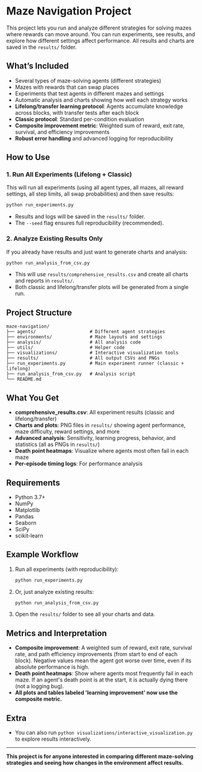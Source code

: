 # Maze Navigation Project

This project lets you run and analyze different strategies for solving mazes where rewards can move around. You can run experiments, see results, and explore how different settings affect performance. All results and charts are saved in the `results/` folder.

## What’s Included
- Several types of maze-solving agents (different strategies)
- Mazes with rewards that can swap places
- Experiments that test agents in different mazes and settings
- Automatic analysis and charts showing how well each strategy works
- **Lifelong/transfer learning protocol**: Agents accumulate knowledge across blocks, with transfer tests after each block
- **Classic protocol**: Standard per-condition evaluation
- **Composite improvement metric**: Weighted sum of reward, exit rate, survival, and efficiency improvements
- **Robust error handling** and advanced logging for reproducibility

## How to Use

### 1. Run All Experiments (Lifelong + Classic)
This will run all experiments (using all agent types, all mazes, all reward settings, all step limits, all swap probabilities) and then save results:
```bash
python run_experiments.py
```
- Results and logs will be saved in the `results/` folder.
- The `--seed` flag ensures full reproducibility (recommended).

### 2. Analyze Existing Results Only
If you already have results and just want to generate charts and analysis:
```bash
python run_analysis_from_csv.py
```
- This will use `results/comprehensive_results.csv` and create all charts and reports in `results/`.
- Both classic and lifelong/transfer plots will be generated from a single run.

## Project Structure
```
maze-navigation/
├── agents/                    # Different agent strategies
├── environments/              # Maze layouts and settings
├── analysis/                  # All analysis code
├── utils/                     # Helper code
├── visualizations/            # Interactive visualization tools
├── results/                   # All output CSVs and PNGs
├── run_experiments.py         # Main experiment runner (classic + lifelong)
├── run_analysis_from_csv.py   # Analysis script
└── README.md
```

## What You Get
- **comprehensive_results.csv**: All experiment results (classic and lifelong/transfer)
- **Charts and plots**: PNG files in `results/` showing agent performance, maze difficulty, reward settings, and more
- **Advanced analysis**: Sensitivity, learning progress, behavior, and statistics (all as PNGs in `results/`)
- **Death point heatmaps**: Visualize where agents most often fail in each maze
- **Per-episode timing logs**: For performance analysis

## Requirements
- Python 3.7+
- NumPy
- Matplotlib
- Pandas
- Seaborn
- SciPy
- scikit-learn

## Example Workflow
1. Run all experiments (with reproducibility):
   ```bash
   python run_experiments.py 
   ```
2. Or, just analyze existing results:
   ```bash
   python run_analysis_from_csv.py
   ```
3. Open the `results/` folder to see all your charts and data.

## Metrics and Interpretation
- **Composite improvement**: A weighted sum of reward, exit rate, survival rate, and path efficiency improvements (from start to end of each block). Negative values mean the agent got worse over time, even if its absolute performance is high.
- **Death point heatmaps**: Show where agents most frequently fail in each maze. If an agent's death point is at the start, it is actually dying there (not a logging bug).
- **All plots and tables labeled 'learning improvement' now use the composite metric.**

## Extra
- You can also run `python visualizations/interactive_visualization.py` to explore results interactively.

---
**This project is for anyone interested in comparing different maze-solving strategies and seeing how changes in the environment affect results.** 
